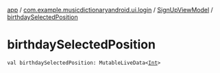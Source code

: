 [app](../../index.md) / [com.example.musicdictionaryandroid.ui.login](../index.md) / [SignUpViewModel](index.md) / [birthdaySelectedPosition](./birthday-selected-position.md)

# birthdaySelectedPosition

`val birthdaySelectedPosition: MutableLiveData<`[`Int`](https://kotlinlang.org/api/latest/jvm/stdlib/kotlin/-int/index.html)`>`